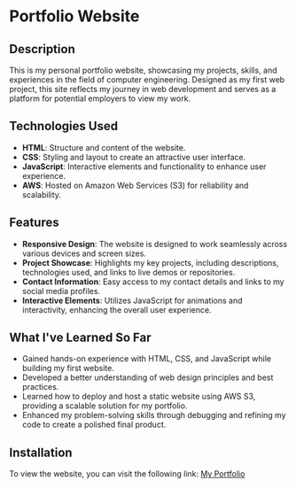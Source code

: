 # Portfolio Website

## Description
This is my personal portfolio website, showcasing my projects, skills, and experiences in the field of computer engineering. Designed as my first web project, this site reflects my journey in web development and serves as a platform for potential employers to view my work.

## Technologies Used
- **HTML**: Structure and content of the website.
- **CSS**: Styling and layout to create an attractive user interface.
- **JavaScript**: Interactive elements and functionality to enhance user experience.
- **AWS**: Hosted on Amazon Web Services (S3) for reliability and scalability.

## Features
- **Responsive Design**: The website is designed to work seamlessly across various devices and screen sizes.
- **Project Showcase**: Highlights my key projects, including descriptions, technologies used, and links to live demos or repositories.
- **Contact Information**: Easy access to my contact details and links to my social media profiles.
- **Interactive Elements**: Utilizes JavaScript for animations and interactivity, enhancing the overall user experience.

## What I've Learned So Far
- Gained hands-on experience with HTML, CSS, and JavaScript while building my first website.
- Developed a better understanding of web design principles and best practices.
- Learned how to deploy and host a static website using AWS S3, providing a scalable solution for my portfolio.
- Enhanced my problem-solving skills through debugging and refining my code to create a polished final product.

## Installation
To view the website, you can visit the following link:
[My Portfolio](https://ahmad-g.s3.amazonaws.com/my-portfolio/index.html#home)
